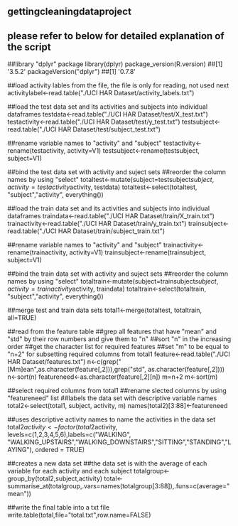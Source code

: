 ## gettingcleaningdataproject
## please refer to below for detailed explanation of the script

##library "dplyr" package
library(dplyr)
package_version(R.version)
##[1] '3.5.2'
packageVersion("dplyr")
##[1] '0.7.8'

##load activity lables from the file, the file is only for reading, not used next
activitylabel<-read.table("./UCI HAR Dataset/activity_labels.txt")

##load the test data set and its activities and subjects into individual dataframes
testdata<-read.table("./UCI HAR Dataset/test/X_test.txt")
testactivity<-read.table("./UCI HAR Dataset/test/y_test.txt")
testsubject<-read.table("./UCI HAR Dataset/test/subject_test.txt")

##rename variable names to "activity" and "subject"
testactivity<-rename(testactivity, activity=V1)
testsubject<-rename(testsubject, subject=V1)

##bind the test data set with activity and suject sets
##reorder the column names by using "select"
totaltest<-mutate(subject=testsubject$subject, activity=testactivity$activity, testdata)
totaltest<-select(totaltest, "subject","activity", everything())

##load the train data set and its activities and subjects into individual dataframes
traindata<-read.table("./UCI HAR Dataset/train/X_train.txt")
trainactivity<-read.table("./UCI HAR Dataset/train/y_train.txt")
trainsubject<-read.table("./UCI HAR Dataset/train/subject_train.txt")

##rename variable names to "activity" and "subject"
trainactivity<-rename(trainactivity, activity=V1)
trainsubject<-rename(trainsubject, subject=V1)

##bind the train data set with activity and suject sets
##reorder the column names by using "select"
totaltrain<-mutate(subject=trainsubject$subject, activity=trainactivity$activity, traindata)
totaltrain<-select(totaltrain, "subject","activity", everything())

##merge test and train data sets
total1<-merge(totaltest, totaltrain, all=TRUE)

##read from the feature table 
##grep all features that have "mean" and "std" by their row numbers and give them to "n"
##sort "n" in the increasing order
##get the character list for required features
##set "m" to be equal to "n+2" for subsetting required columns from total1
feature<-read.table("./UCI HAR Dataset/features.txt")
n<-c(grep("[Mm]ean",as.character(feature[,2])),grep("std", as.character(feature[,2])))
n<-sort(n)
featureneed<-as.character(feature[,2][n])
m=n+2
m<-sort(m)

##select required columns from total1
##rename slected columns by using "featureneed" list
##labels the data set with descriptive variable names
total2<-select(total1, subject, activity, m)
names(total2)[3:88]<-featureneed

##uses descriptive activity names to name the activities in the data set
total2$activity<-factor(total2$activity, levels=c(1,2,3,4,5,6),labels=c("WALKING", "WALKING_UPSTAIRS","WALKING_DOWNSTAIRS","SITTING","STANDING","LAYING"), ordered = TRUE)

##creates a new data set 
##the data set is with the average of each variable for each activity and each subject
totalgroup<-group_by(total2,subject,activity)
total<-summarise_at(totalgroup,.vars=names(totalgroup[3:88]),.funs=c(average="mean"))

##write the final table into a txt file
write.table(total,file="total.txt",row.name=FALSE)
